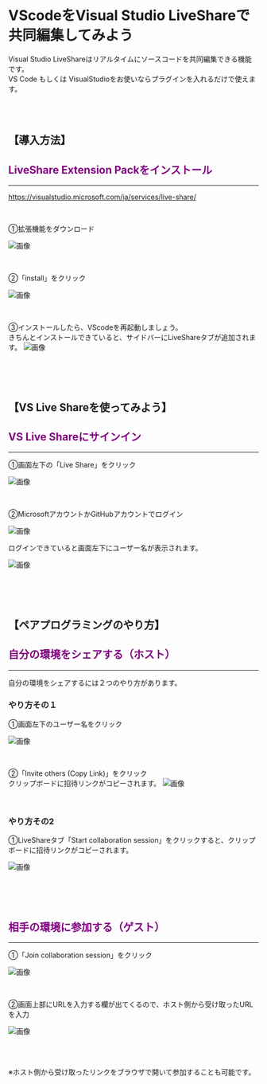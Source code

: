 # VScodeをVisual Studio LiveShareで共同編集してみよう</font>

Visual Studio LiveShareはリアルタイムにソースコードを共同編集できる機能です。<br>
VS Code もしくは VisualStudioをお使いならプラグインを入れるだけで使えます。

<br>
<br>

## 【導入方法】

## <font color=purple> LiveShare Extension Packをインストール</font>
---

https://visualstudio.microsoft.com/ja/services/live-share/

<br>

①拡張機能をダウンロード


![画像](https://techmode.co.jp/images/vs_1.png)

<br>

②「install」をクリック

![画像](https://techmode.co.jp/images/vs_2.png)

<br>

③インストールしたら、VScodeを再起動しましょう。<br>
きちんとインストールできていると、サイドバーにLiveShareタブが追加されます。
![画像](https://techmode.co.jp/images/vs_3.png)

<br>
<br>
<br>

## 【VS Live Shareを使ってみよう】

## <font color=purple> VS Live Shareにサインイン</font>
---
①画面左下の「Live Share」をクリック

![画像](https://techmode.co.jp/images/vs_4.png)

<br>

②MicrosoftアカウントかGitHubアカウントでログイン

![画像](https://techmode.co.jp/images/vs_5.png)


ログインできていると画面左下にユーザー名が表示されます。

![画像](https://techmode.co.jp/images/vs_6.png)



<br>
<br>
<br>

## 【ペアプログラミングのやり方】

## <font color=purple>自分の環境をシェアする（ホスト）</font>
---
自分の環境をシェアするには２つのやり方があります。
<br>

### やり方その１

①画面左下のユーザー名をクリック

![画像](https://techmode.co.jp/images/vs_6.png)

<br>

②「Invite others (Copy Link)」をクリック<br>
クリップボードに招待リンクがコピーされます。
![画像](https://techmode.co.jp/images/vs_7.png)

<br>

### やり方その2

①LiveShareタブ「Start collaboration session」をクリックすると、クリップボードに招待リンクがコピーされます。

![画像](https://techmode.co.jp/images/vs_8.png)

<br>
<br>
<br>


## <font color=purple>相手の環境に参加する（ゲスト）</font>
---
①「Join collaboration session」をクリック

![画像](https://techmode.co.jp/images/vs_9.png)

<br>

②画面上部にURLを入力する欄が出てくるので、ホスト側から受け取ったURLを入力

![画像](https://techmode.co.jp/images/vs_10.png)


<br>
<br>



※ホスト側から受け取ったリンクをブラウザで開いて参加することも可能です。












